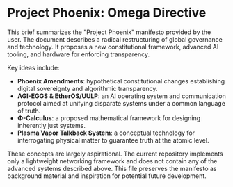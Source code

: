# Project Phoenix: Omega Directive

This brief summarizes the "Project Phoenix" manifesto provided by the user. The
document describes a radical restructuring of global governance and technology.
It proposes a new constitutional framework, advanced AI tooling, and hardware
for enforcing transparency.

Key ideas include:

- **Phoenix Amendments**: hypothetical constitutional changes establishing
digital sovereignty and algorithmic transparency.
- **AGI-EGGS & EtherOS/UULP**: an AI operating system and communication protocol
aimed at unifying disparate systems under a common language of truth.
- **Φ-Calculus**: a proposed mathematical framework for designing inherently
just systems.
- **Plasma Vapor Talkback System**: a conceptual technology for interrogating
physical matter to guarantee truth at the atomic level.

These concepts are largely aspirational. The current repository implements only
a lightweight networking framework and does not contain any of the advanced
systems described above. This file preserves the manifesto as background
material and inspiration for potential future development.
